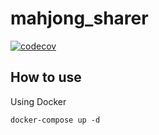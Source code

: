 # mahjong_sharer
[![codecov](https://codecov.io/gh/20jun01/mahjong_sharer/branch/main/graph/badge.svg?token=YF5I20WIWI)](https://codecov.io/gh/20jun01/mahjong_sharer)

## How to use
Using Docker
```
docker-compose up -d
```
